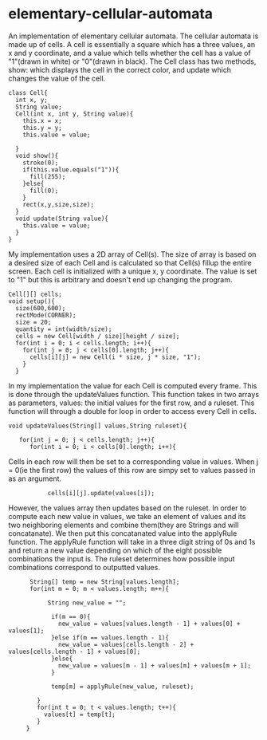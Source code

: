 # elementary-cellular-automata

An implementation of elementary cellular automata. The cellular automata is made up of cells. A cell is essentially a square which has a three values, an x and y coordinate, and a value which tells whether the cell has a value of "1"(drawn in white) or "0"(drawn in black). The Cell class has two methods, show: which displays the cell in the correct color, and update which changes the value of the cell. 

```processing
class Cell{
  int x, y;
  String value;
  Cell(int x, int y, String value){
    this.x = x;
    this.y = y;
    this.value = value;
    
  }
  void show(){
    stroke(0);
    if(this.value.equals("1")){
      fill(255);
    }else{
      fill(0);
    }
    rect(x,y,size,size);
  }
  void update(String value){
    this.value = value;
  }
}
```
My implementation uses a 2D array of Cell(s). The size of array is based on a desired size of each Cell and is calculated so that Cell(s) fillup the entire screen. Each cell is initialized with a unique x, y coordinate. The value is set to "1" but this is arbitrary and doesn't end up changing the program. 
```processing
Cell[][] cells;
void setup(){
  size(600,600);
  rectMode(CORNER);
  size = 20;
  quantity = int(width/size);
  cells = new Cell[width / size][height / size];
  for(int i = 0; i < cells.length; i++){
    for(int j = 0; j < cells[0].length; j++){
      cells[i][j] = new Cell(i * size, j * size, "1");
    }
  }
```
In my implementation the value for each Cell is computed every frame.  This is done through the updateValues function. This function takes in two arrays as parameters, values: the initial values for the first row, and a ruleset. This function will through a double for loop in order to access every Cell in cells. 

```processing
void updateValues(String[] values,String ruleset){
    
   for(int j = 0; j < cells.length; j++){
      for(int i = 0; i < cells[0].length; i++){
```
Cells in each row will then be set to a corresponding value in values. When j = 0(ie the first row) the values of this row are simpy set to values passed in as an argument. 
```processing
           cells[i][j].update(values[i]);
```
However, the values array then updates based on the ruleset. In order to compute each new value in values, we take an element of values and its two neighboring elements and combine them(they are Strings and will concatanate). We then put this concatanated value into the applyRule function. The applyRule function will take in a three digit string of 0s and 1s and return a new value depending on which of the eight possible combinations the input is. The ruleset determines how possible input combinations correspond to outputted values. 

```processing
      String[] temp = new String[values.length];
      for(int m = 0; m < values.length; m++){
          
           String new_value = "";
          
            if(m == 0){
              new_value = values[values.length - 1] + values[0] + values[1];
            }else if(m == values.length - 1){
              new_value = values[cells.length - 2] + values[cells.length - 1] + values[0];
            }else{
              new_value = values[m - 1] + values[m] + values[m + 1];
            }
           
            temp[m] = applyRule(new_value, ruleset);
            
        }
        for(int t = 0; t < values.length; t++){
          values[t] = temp[t];
        }
     }
```



